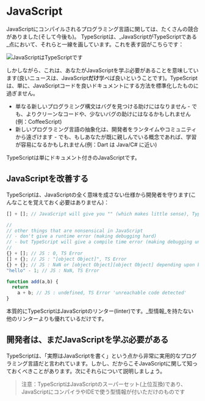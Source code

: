 # JavaScript

JavaScriptにコンパイルされるプログラミング言語に関しては、たくさんの競合がありました\(そして今後も\)。 TypeScriptは、_JavaScriptがTypeScriptである_点において、それらと一線を画しています。これを表す図がこちらです：

![JavaScript&#x306F;TypeScript&#x3067;&#x3059;](https://raw.githubusercontent.com/basarat/typescript-book/master/images/venn.png)

しかしながら、これは、あなたがJavaScriptを学ぶ必要があることを意味しています\(良いニュースは、JavaScript**だけ**学べば良いということです\)。TypeScriptは、単に、JavaScriptコードを良いドキュメントにする方法を標準化したものに過ぎません。

* 単なる新しいプログラミング構文はバグを見つける助けにはなりません - でも、よりクリーンなコードや、少ないバグの助けにはなるかもしれません\(例：CoffeeScript\)
* 新しいプログラミング言語の抽象化は、開発者をランタイムやコミュニティから遠ざけます - でも、もしあなたが既に親しんでいる概念であれば、学習が容易になるかもしれません\(例：Dart は Java/C\# に近い\)

TypeScriptは単にドキュメント付きのJavaScriptです。

## JavaScriptを改善する

TypeScriptは、JavaScriptの全く意味を成さない仕様から開発者を守ります\(こんなことを覚えておく必要はありません\)：

```typescript
[] + []; // JavaScript will give you "" (which makes little sense), TypeScript will error

//
// other things that are nonsensical in JavaScript
// - don't give a runtime error (making debugging hard)
// - but TypeScript will give a compile time error (making debugging unnecessary)
//
{} + []; // JS : 0, TS Error
[] + {}; // JS : "[object Object]", TS Error
{} + {}; // JS : NaN or [object Object][object Object] depending upon browser, TS Error
"hello" - 1; // JS : NaN, TS Error

function add(a,b) {
  return
    a + b; // JS : undefined, TS Error 'unreachable code detected'
}
```

本質的にTypeScriptはJavaScriptのリンター\(linter\)です。_型情報_を持たない他のリンターよりも優れているだけです。

## 開発者は、まだJavaScriptを学ぶ必要がある

TypeScriptは、「実際はJavaScriptを書く」という点から非常に実用的なプログラミング言語だと言われています。しかし、だからこそJavaScriptに関して知っておくべきことがあります。次にそれらについて説明しましょう。

> 注意：TypeScriptはJavaScriptのスーパーセット\(上位互換\)であり、JavaScriptにコンパイラやIDEで使う型情報が付いただけのものです

